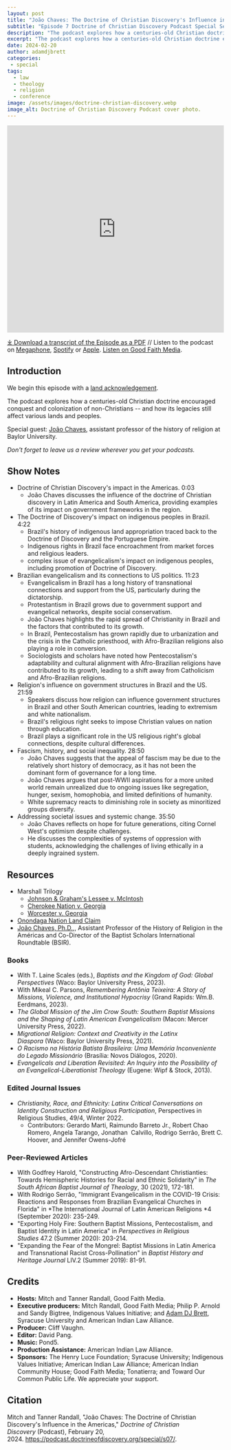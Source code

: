 ```yaml
---
layout: post
title: "João Chaves: The Doctrine of Christian Discovery's Influence in the Americas" 
subtitle: "Episode 7 Doctrine of Christian Discovery Podcast Special Season"
description: "The podcast explores how a centuries-old Christian doctrine encouraged conquest and colonization of non-Christians -- and how its legacies still affect various lands and peoples. Special guest: João Chaves, assistant professor of the history of religion at Baylor University."
excerpt: "The podcast explores how a centuries-old Christian doctrine encouraged conquest and colonization of non-Christians -- and how its legacies still affect various lands and peoples."
date: 2024-02-20
author: adamdjbrett
categories: 
 - special
tags: 
  - law
  - theology
  - religion
  - conference
image: /assets/images/doctrine-christian-discovery.webp
image_alt: Doctrine of Christian Discovery Podcast cover photo.
---
```

<iframe src="https://playlist.megaphone.fm/?p=AOOOI2818414790" width="100%" height="482" frameborder="0"></iframe>

[⤓ Download a transcript of the Episode as a PDF](/assets/pdfs/special/07-Joao-Chaves-Influence-in-the-Americas.pdf) //  Listen to the podcast on [Megaphone](https://megaphone.link/AOOOI9257433215), [Spotify](https://open.spotify.com/show/4VnMhbq2UJbu3fdehsQ66I) or [Apple](https://podcasts.apple.com/us/podcast/doctrine-of-christian-discovery/id1729219360). [Listen on Good Faith Media](https://goodfaithmedia.org/doctrine-of-christian-discovery/).

  
## Introduction

We begin this episode with a [land acknowledgement](https://podcast.doctrineofdiscovery.org/land/).

The podcast explores how a centuries-old Christian doctrine encouraged conquest and colonization of non-Christians -- and how its legacies still affect various lands and peoples.

Special guest: [João Chaves](https://religion.artsandsciences.baylor.edu/person/joao-chaves-phd), assistant professor of the history of religion at Baylor University.

*Don't forget to leave us a review wherever you get your podcasts.*


## Show Notes
- Doctrine of Christian Discovery's impact in the Americas. 0:03
  - João Chaves discusses the influence of the doctrine of Christian discovery in Latin America and South America, providing examples of its impact on government frameworks in the region.
- The Doctrine of Discovery's impact on indigenous peoples in Brazil. 4:22
  - Brazil's history of indigenous land appropriation traced back to the Doctrine of Discovery and the Portuguese Empire.
  - Indigenous rights in Brazil face encroachment from market forces and religious leaders.
  - complex issue of evangelicalism's impact on indigenous peoples, including promotion of Doctrine of Discovery.
- Brazilian evangelicalism and its connections to US politics. 11:23
  - Evangelicalism in Brazil has a long history of transnational connections and support from the US, particularly during the dictatorship.
  - Protestantism in Brazil grows due to government support and evangelical networks, despite social conservatism.
  - João Chaves highlights the rapid spread of Christianity in Brazil and the factors that contributed to its growth.
  - In Brazil, Pentecostalism has grown rapidly due to urbanization and the crisis in the Catholic priesthood, with Afro-Brazilian religions also playing a role in conversion.
  - Sociologists and scholars have noted how Pentecostalism's adaptability and cultural alignment with Afro-Brazilian religions have contributed to its growth, leading to a shift away from Catholicism and Afro-Brazilian religions.
- Religion's influence on government structures in Brazil and the US. 21:59
  - Speakers discuss how religion can influence government structures in Brazil and other South American countries, leading to extremism and white nationalism.
  - Brazil's religious right seeks to impose Christian values on nation through education.
  - Brazil plays a significant role in the US religious right's global connections, despite cultural differences.
- Fascism, history, and social inequality. 28:50
  - João Chaves suggests that the appeal of fascism may be due to the relatively short history of democracy, as it has not been the dominant form of governance for a long time.
  - João Chaves argues that post-WWII aspirations for a more united world remain unrealized due to ongoing issues like segregation, hunger, sexism, homophobia, and limited definitions of humanity.
  - White supremacy reacts to diminishing role in society as minoritized groups diversify.
- Addressing societal issues and systemic change. 35:50
  - João Chaves reflects on hope for future generations, citing Cornel West's optimism despite challenges.
  - He discusses the complexities of systems of oppression with students, acknowledging the challenges of living ethically in a deeply ingrained system.

## Resources
* Marshall Trilogy
  * [Johnson & Graham's Lessee v. McIntosh](https://www.oyez.org/cases/1789-1850/21us543)
  * [Cherokee Nation v. Georgia](https://supreme.justia.com/cases/federal/us/30/1/)
  * [Worcester v. Georgia](https://www.oyez.org/cases/1789-1850/31us515)
* [Onondaga Nation Land Claim](https://www.onondaganation.org/land-rights/)
* [João Chaves, Ph.D.](https://religion.artsandsciences.baylor.edu/person/joao-chaves-phd),, Assistant Professor of the History of Religion in the Américas and Co-Director of the Baptist Scholars International Roundtable (BSIR).
### **Books**
- With T. Laine Scales (eds.), *Baptists and the Kingdom of God: Global Perspectives* (Waco: Baylor University Press, 2023).
- With Mikeal C. Parsons, *Remembering Antônia Teixeira: A Story of Missions, Violence, and Institutional Hypocrisy* (Grand Rapids: Wm.B. Eerdmans, 2023).
- *The Global Mission of the Jim Crow South: Southern Baptist Missions and the Shaping of Latin American Evangelicalism* (Macon: Mercer University Press, 2022).
- *Migrational Religion: Context and Creativity in the Latinx Diaspora* (Waco: Baylor University Press, 2021).
- *O Racismo na História Batista Brasileira: Uma Memória Inconveniente do Legado* *Missionário* (Brasília: Novos Diálogos, 2020).         
- *Evangelicals and Liberation Revisited: An Inquiry into the Possibility of an Evangelical-Liberationist Theology* (Eugene: Wipf & Stock, 2013).

### **Edited Journal Issues**
- *Christianity, Race, and Ethnicity: Latinx Critical Conversations on Identity Construction and Religious Participation*, Perspectives in Religious Studies, 49/4, Winter 2022.
  - Contributors: Gerardo Marti, Raimundo Barreto Jr., Robert Chao Romero, Angela Tarango, Jonathan  Calvillo, Rodrigo Serrão, Brett C. Hoover, and Jennifer Owens-Jofré

### **Peer-Reviewed Articles**
- With Godfrey Harold, "Constructing Afro-Descendant Christianties: Towards Hemispheric Histories for Racial and Ethnic Solidarity" in *The South African Baptist Journal of Theology*, 30 (2021), 172-181.
- With Rodrigo Serrão, "Immigrant Evangelicalism in the COVID-19 Crisis: Reactions and Responses from Brazilian Evangelical Churches in Florida" in *The International Journal of Latin American Religions *4 (September 2020): 235-249.
- "Exporting Holy Fire: Southern Baptist Missions, Pentecostalism, and Baptist Identity in Latin America" in *Perspectives in Religious Studies* 47.2 (Summer 2020): 203-214.
- "Expanding the Fear of the Mongrel: Baptist Missions in Latin America and Transnational Racist Cross-Pollination" in *Baptist History and Heritage Journal* LIV.2 (Summer 2019): 81-91.

## Credits

- **Hosts:** Mitch and Tanner Randall, Good Faith Media.
- **Executive producers:** Mitch Randall, Good Faith Media; Philip P. Arnold and Sandy Bigtree, Indigenous Values Initiative; and [Adam DJ Brett](https://adamdjbrett.com), Syracuse University and American Indian Law Alliance.
- **Producer:** Cliff Vaughn.
- **Editor:** David Pang.
- **Music:** Pond5.
- **Production Assistance:** American Indian Law Alliance.
- **Sponsors:** The Henry Luce Foundation; Syracuse
University; Indigenous Values Initiative; American Indian Law Alliance; American Indian Community House; Good Faith Media; Tonatierra; and
Toward Our Common Public Life. We appreciate your support.

## Citation

Mitch and Tanner Randall, "João Chaves: The Doctrine of Christian Discovery's Influence in the Americas," _Doctrine of Christian Discovery_ (Podcast), February 20, 2024. <https://podcast.doctrineofdiscovery.org/special/s07/>.